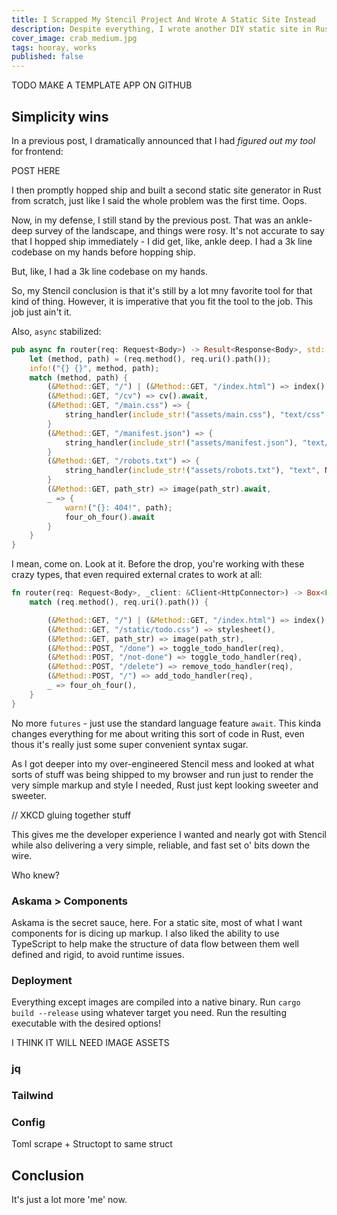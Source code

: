 ```yaml
---
title: I Scrapped My Stencil Project And Wrote A Static Site Instead
description: Despite everything, I wrote another DIY static site in Rust.
cover_image: crab_medium.jpg
tags: hooray, works
published: false
---
```


TODO MAKE A TEMPLATE APP ON GITHUB

## Simplicity wins

In a previous post, I dramatically announced that I had *figured out my tool* for frontend:

POST HERE

I then promptly hopped ship and built a second static site generator in Rust from scratch, just like I said the whole problem was the first time.  Oops.

Now, in my defense, I still stand by the previous post.  That was an ankle-deep survey of the landscape, and things were rosy.  It's not accurate to say that I hopped ship immediately - I did get, like, ankle deep.  I had a 3k line codebase on my hands before hopping ship.

But, like, I had a 3k line codebase on my hands.

So, my Stencil conclusion is that it's still by a lot mny favorite tool for that kind of thing.  However, it is imperative that you fit the tool to the job.  This job just ain't it.

Also, `async` stabilized:

```rust
pub async fn router(req: Request<Body>) -> Result<Response<Body>, std::convert::Infallible> {
    let (method, path) = (req.method(), req.uri().path());
    info!("{} {}", method, path);
    match (method, path) {
        (&Method::GET, "/") | (&Method::GET, "/index.html") => index().await,
        (&Method::GET, "/cv") => cv().await,
        (&Method::GET, "/main.css") => {
            string_handler(include_str!("assets/main.css"), "text/css", None).await
        }
        (&Method::GET, "/manifest.json") => {
            string_handler(include_str!("assets/manifest.json"), "text/json", None).await
        }
        (&Method::GET, "/robots.txt") => {
            string_handler(include_str!("assets/robots.txt"), "text", None).await
        }
        (&Method::GET, path_str) => image(path_str).await,
        _ => {
            warn!("{}: 404!", path);
            four_oh_four().await
        }
    }
}
```

I mean, come on.  Look at it.  Before the drop, you're working with these crazy types, that even required external crates to work at all:

```rust
fn router(req: Request<Body>, _client: &Client<HttpConnector>) -> Box<Future<Item = Response<Body>, Error = Box<dyn std::error::Error + Send + Sync>> + Send> {
    match (req.method(), req.uri().path()) {

        (&Method::GET, "/") | (&Method::GET, "/index.html") => index(),
        (&Method::GET, "/static/todo.css") => stylesheet(),
        (&Method::GET, path_str) => image(path_str),
        (&Method::POST, "/done") => toggle_todo_handler(req),
        (&Method::POST, "/not-done") => toggle_todo_handler(req),
        (&Method::POST, "/delete") => remove_todo_handler(req),
        (&Method::POST, "/") => add_todo_handler(req),
        _ => four_oh_four(),
    }
}
```

No more `futures` - just use the standard language feature `await`.  This kinda changes everything for me about writing this sort of code in Rust, even thous it's really just some super convenient syntax sugar.

As I got deeper into my over-engineered Stencil mess and looked at what sorts of stuff was being shipped to my browser and run just to render the very simple markup and style I needed, Rust just kept looking sweeter and sweeter.

// XKCD gluing together stuff

This gives me the developer experience I wanted and nearly got with Stencil while also delivering a very simple, reliable, and fast set o' bits down the wire.

Who knew?

### Askama > Components

Askama is the secret sauce, here.  For a static site, most of what I want components for is dicing up markup.  I also liked the ability to use TypeScript to help make the structure of data flow between them well defined and rigid, to avoid runtime issues.

### Deployment

Everything except images are compiled into a native binary.  Run `cargo build --release` using whatever target you need.  Run the resulting executable with the desired options!

I THINK IT WILL NEED IMAGE ASSETS

### jq

### Tailwind

### Config

Toml scrape + Structopt  to same struct

## Conclusion

It's just a lot more 'me' now.
